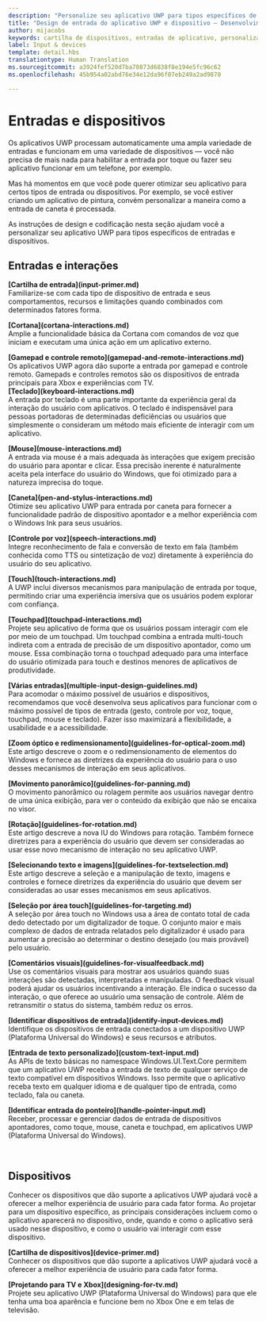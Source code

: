 ```yaml
---
description: "Personalize seu aplicativo UWP para tipos específicos de entrada e dispositivos. Tire proveito dos comandos de voz e toque. Execute seus aplicativos no Xbox, telefone e até mesmo TV."
title: "Design de entrada do aplicativo UWP e dispositivo – Desenvolvimento de aplicativos do Windows"
author: mijacobs
keywords: cartilha de dispositivos, entradas de aplicativo, personalizar o aplicativo UWP
label: Input & devices
template: detail.hbs
translationtype: Human Translation
ms.sourcegitcommit: a3924fef520d7ba70873d6838f8e194e5fc96c62
ms.openlocfilehash: 45b954a02abd76e34e12da96f07eb249a2ad9870

---
```

# <a name="inputs-and-devices"></a>Entradas e dispositivos

<link rel="stylesheet" href="https://az835927.vo.msecnd.net/sites/uwp/Resources/css/custom.css"> 

Os aplicativos UWP processam automaticamente uma ampla variedade de entradas e funcionam em uma variedade de dispositivos — você não precisa de mais nada para habilitar a entrada por toque ou fazer seu aplicativo funcionar em um telefone, por exemplo. 

Mas há momentos em que você pode querer otimizar seu aplicativo para certos tipos de entrada ou dispositivos. Por exemplo, se você estiver criando um aplicativo de pintura, convém personalizar a maneira como a entrada de caneta é processada. 

As instruções de design e codificação nesta seção ajudam você a personalizar seu aplicativo UWP para tipos específicos de entradas e dispositivos. 

## <a name="inputs-and-interactions"></a>Entradas e interações

<div class="side-by-side">
<div class="side-by-side-content">
  <div class="side-by-side-content-left">
<p><b>[Cartilha de entrada](input-primer.md)</b><br/> Familiarize-se com cada tipo de dispositivo de entrada e seus comportamentos, recursos e limitações quando combinados com determinados fatores forma.   
</p>
  </div>
  <div class="side-by-side-content-right">
<p><b>[Cortana](cortana-interactions.md) </b><br/> Amplie a funcionalidade básica da Cortana com comandos de voz que iniciam e executam uma única ação em um aplicativo externo.   
</p>
  </div>
</div>
</div>

<div class="side-by-side">
<div class="side-by-side-content">
  <div class="side-by-side-content-left">
<b>[Gamepad e controle remoto](gamepad-and-remote-interactions.md)</b><br/>Os aplicativos UWP agora dão suporte a entrada por gamepad e controle remoto. Gamepads e controles remotos são os dispositivos de entrada principais para Xbox e experiências com TV.  
  </div>
  <div class="side-by-side-content-right">
<b>[Teclado](keyboard-interactions.md)</b><br/>A entrada por teclado é uma parte importante da experiência geral da interação do usuário com aplicativos. O teclado é indispensável para pessoas portadoras de determinadas deficiências ou usuários que simplesmente o consideram um método mais eficiente de interagir com um aplicativo.  
  </div>
</div>
</div>
<div class="side-by-side">
<div class="side-by-side-content">
  <div class="side-by-side-content-left">
<p><b>[Mouse](mouse-interactions.md)</b><br/>A entrada via mouse é a mais adequada às interações que exigem precisão do usuário para apontar e clicar. Essa precisão inerente é naturalmente aceita pela interface do usuário do Windows, que foi otimizado para a natureza imprecisa do toque.
</p>
  </div>
  <div class="side-by-side-content-right">
<p><b>[Caneta](pen-and-stylus-interactions.md)</b><br/>Otimize seu aplicativo UWP para entrada por caneta para fornecer a funcionalidade padrão de dispositivo apontador e a melhor experiência com o Windows Ink para seus usuários.   
</p>
  </div>
</div>
</div>

<div class="side-by-side">
<div class="side-by-side-content">
  <div class="side-by-side-content-left">
<p><b>[Controle por voz](speech-interactions.md)</b><br/>Integre reconhecimento de fala e conversão de texto em fala (também conhecida como TTS ou sintetização de voz) diretamente à experiência do usuário do seu aplicativo.
</p>
  </div>
  <div class="side-by-side-content-right">
<p><b>[Touch](touch-interactions.md)</b><br/>A UWP inclui diversos mecanismos para manipulação de entrada por toque, permitindo criar uma experiência imersiva que os usuários podem explorar com confiança.
</p>
  </div>
</div>
</div>

<div class="side-by-side">
<div class="side-by-side-content">
  <div class="side-by-side-content-left">
<p><b>[Touchpad](touchpad-interactions.md)  </b><br/>Projete seu aplicativo de forma que os usuários possam interagir com ele por meio de um touchpad. Um touchpad combina a entrada multi-touch indireta com a entrada de precisão de um dispositivo apontador, como um mouse. Essa combinação torna o touchpad adequado para uma interface do usuário otimizada para touch e destinos menores de aplicativos de produtividade.
</p>
  </div>
  <div class="side-by-side-content-right">
<p><b>[Várias entradas](multiple-input-design-guidelines.md)  </b><br/>Para acomodar o máximo possível de usuários e dispositivos, recomendamos que você desenvolva seus aplicativos para funcionar com o máximo possível de tipos de entrada (gesto, controle por voz, toque, touchpad, mouse e teclado). Fazer isso maximizará a flexibilidade, a usabilidade e a acessibilidade.
</p>
  </div>
</div>
</div>

<div class="side-by-side">
<div class="side-by-side-content">
  <div class="side-by-side-content-left">
<p><b>[Zoom óptico e redimensionamento](guidelines-for-optical-zoom.md)</b><br/>Este artigo descreve o zoom e o redimensionamento de elementos do Windows e fornece as diretrizes da experiência do usuário para o uso desses mecanismos de interação em seus aplicativos.
</p>
  </div>
  <div class="side-by-side-content-right">
<p><b>[Movimento panorâmico](guidelines-for-panning.md)</b><br/>O movimento panorâmico ou rolagem permite aos usuários navegar dentro de uma única exibição, para ver o conteúdo da exibição que não se encaixa no visor.  
</p>
  </div>
</div>
</div>

<div class="side-by-side">
<div class="side-by-side-content">
  <div class="side-by-side-content-left">
<p><b>[Rotação](guidelines-for-rotation.md)</b><br/> Este artigo descreve a nova IU do Windows para rotação. Também fornece diretrizes para a experiência do usuário que devem ser consideradas ao usar esse novo mecanismo de interação no seu aplicativo UWP.
</p>
  </div>
  <div class="side-by-side-content-right">
<p><b>[Selecionando texto e imagens](guidelines-for-textselection.md)</b><br/>Este artigo descreve a seleção e a manipulação de texto, imagens e controles e fornece diretrizes da experiência do usuário que devem ser consideradas ao usar esses mecanismos em seus aplicativos.
</p>
  </div>
</div>
</div>

<div class="side-by-side">
<div class="side-by-side-content">
  <div class="side-by-side-content-left">
<p><b>[Seleção por área touch](guidelines-for-targeting.md)</b><br/>A seleção por área touch no Windows usa a área de contato total de cada dedo detectado por um digitalizador de toque. O conjunto maior e mais complexo de dados de entrada relatados pelo digitalizador é usado para aumentar a precisão ao determinar o destino desejado (ou mais provável) pelo usuário.
</p>
  </div>
  <div class="side-by-side-content-right">
<p><b>[Comentários visuais](guidelines-for-visualfeedback.md)</b><br/>Use os comentários visuais para mostrar aos usuários quando suas interações são detectadas, interpretadas e manipuladas. O feedback visual poderá ajudar os usuários incentivando a interação. Ele indica o sucesso da interação, o que oferece ao usuário uma sensação de controle. Além de retransmitir o status do sistema, também reduz os erros.  
</p>
  </div>
</div>
</div>

<div class="side-by-side">
<div class="side-by-side-content">
  <div class="side-by-side-content-left">
<p><b>[Identificar dispositivos de entrada](identify-input-devices.md)</b><br/>Identifique os dispositivos de entrada conectados a um dispositivo UWP (Plataforma Universal do Windows) e seus recursos e atributos. 
</p>
  </div>
  <div class="side-by-side-content-right">
<p><b>[Entrada de texto personalizado](custom-text-input.md)</b><br/>As APIs de texto básicas no namespace Windows.UI.Text.Core permitem que um aplicativo UWP receba a entrada de texto de qualquer serviço de texto compatível em dispositivos Windows. Isso permite que o aplicativo receba texto em qualquer idioma e de qualquer tipo de entrada, como teclado, fala ou caneta.
</p>
  </div>
</div>
</div>

<div class="side-by-side">
<div class="side-by-side-content">
  <div class="side-by-side-content-left">
<p><b>[Identificar entrada do ponteiro](handle-pointer-input.md)</b><br/>Receber, processar e gerenciar dados de entrada de dispositivos apontadores, como toque, mouse, caneta e touchpad, em aplicativos UWP (Plataforma Universal do Windows).
</p>
  </div>
  <div class="side-by-side-content-right">
<p><b></b><br/>   
</p>
  </div>
</div>
</div>


## <a name="devices"></a>Dispositivos

Conhecer os dispositivos que dão suporte a aplicativos UWP ajudará você a oferecer a melhor experiência de usuário para cada fator forma. Ao projetar para um dispositivo específico, as principais considerações incluem como o aplicativo aparecerá no dispositivo, onde, quando e como o aplicativo será usado nesse dispositivo, e como o usuário vai interagir com esse dispositivo.

<div class="side-by-side">
<div class="side-by-side-content">
  <div class="side-by-side-content-left">
<p><b>[Cartilha de dispositivos](device-primer.md)</b><br/>Conhecer os dispositivos que dão suporte a aplicativos UWP ajudará você a oferecer a melhor experiência de usuário para cada fator forma. 
</p>
  </div>
  <div class="side-by-side-content-right">
<p><b>[Projetando para TV e Xbox](designing-for-tv.md)</b><br/>Projete seu aplicativo UWP (Plataforma Universal do Windows) para que ele tenha uma boa aparência e funcione bem no Xbox One e em telas de televisão.
</p>
  </div>
</div>
</div>




<!--HONumber=Dec16_HO2-->


